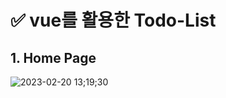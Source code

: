 # ✅ vue를 활용한 Todo-List

## 1. Home Page
![2023-02-20 13;19;30](https://user-images.githubusercontent.com/116170363/220061826-42f430a1-bd3e-48ea-b89d-f29a99e04722.PNG)

